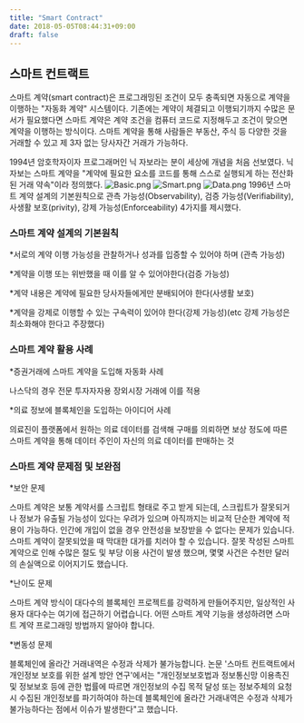 ```yaml
---
title: "Smart Contract"
date: 2018-05-05T08:44:31+09:00
draft: false
---
```

## 스마트 컨트랙트


스마트 계약(smart contract)은 프로그래밍된 조건이 모두 충족되면 자동으로 계약을 이행하는 "자동화 계약" 시스템이다.
기존에는 계약이 체결되고 이행되기까지 수많은 문서가 필요했다면 스마트 계약은 계약 조건을 컴퓨터 코드로 지정해두고 
조건이 맞으면 계약을 이행하는 방식이다.
스마트 계약을 통해 사람들은 부동산, 주식 등 다양한 것을 거래할 수 있고 제 3자 없는 당사자간 거래가 가능하다.

1994년 암호학자이자 프로그래머인 닉 자보라는 분이 세상에 개념을 처음 선보였다.
닉 자보는 스마트 계약을 "계약에 필요한 요소를 코드를 통해 스스로 실행되게 하는 전산화된 거래 약속"이라 정의했다.
![Basic.png](https://cdn-images-1.medium.com/max/500/1*u_nTA0ECEr3Dc1vh6NlNlg.png)
![Smart.png](https://cdn-images-1.medium.com/max/500/1*VTzYHtsVJMhrOOwgLuS-kQ.png)
![Data.png](https://cdn-images-1.medium.com/max/500/1*bbJFblf4ZJPvhGGVoHY80A.png)
1996년 스마트 계약 설계의 기본원칙으로  관측 가능성(Observability), 검증 가능성(Verifiability), 사생활 보호(privity), 
강제 가능성(Enforceability) 4가지를 제시했다.



### 스마트 계약 설계의 기본원칙 


*서로의 계약 이행 가능성을 관찰하거나 성과를 입증할 수 있어야 하며 (관측 가능성)

*계약을 이행 또는 위반했을 때 이를 알 수 있어야한다(검증 가능성)

*계약 내용은 계약에 필요한 당사자들에게만 분배되어야 한다(사생활 보호)

*계약을 강제로 이행할 수 있는 구속력이 있어야 한다(강제 가능성)(etc 강제 가능성은 최소화해야 한다고 주장했다)



### 스마트 계약 활용 사례


*증권거래에 스마트 계약을 도입해 자동화 사례

나스닥의 경우 전문 투자자자용 장외시장 거래에 이를 적용

*의료 정보에 블록체인을 도입하는 아이디어 사례

의료진이 플랫폼에서 원하는 의료 데이터를 검색해 구매를 의뢰하면 
보상 정도에 따른 스마트 계약을 통해 데이터 주인이 자신의 의료 데이터를 판매하는 것



### 스마트 계약 문제점 및 보완점


*보안 문제

스마트 계약은 보통 계약서를 스크립트 형태로 주고 받게 되는데, 스크립트가 잘못되거나 정보가 유출될 가능성이 있다는
우려가 있으며 아직까지는 비교적 단순한 계약에 적용이 가능하다. 인간에 개입이 없을 경우 안전성을 보장받을 수 없다는
문제가 있습니다. 스마트 계약이 잘못되었을 때 막대한 대가를 치러야 할 수 있습니다. 잘못 작성된 스마트 계약으로 인해 
수많은 절도 및 부당 이용 사건이 발생 했으며, 몇몇 사건은 수천만 달러의 손실액으로 이어지기도 했습니다.

*난이도 문제

스마트 계약 방식이 대다수의 블록체인 프로젝트를 강력하게 만들어주지만, 일상적인 사용자 대다수는 여기에 접근하기 
어렵습니다. 어떤 스마트 계약 기능을 생성하려면 스마트 계약 프로그래밍 방법까지 알아야 합니다.

*변동성 문제

블록체인에 올라간 거래내역은 수정과 삭제가 불가능합니다. 
논문 '스마트 컨트랙트에서 개인정보 보호를 위한 설계 방안 연구'에서는 "개인정보보호법과 정보통신망 이용촉진 및 
정보보호 등에 관한 법률에 따르면 개인정보의 수집 목적 달성 또는 정보주체의 요청시 수집된 개인정보를 파기하여야 하는데 
블록체인에 올라간 거래내역은 수정과 삭제가 불가능하다는 점에서 이슈가 발생한다"고 했습니다.
